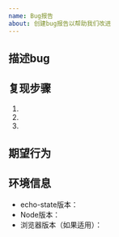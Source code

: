 ```yaml
---
name: Bug报告
about: 创建bug报告以帮助我们改进
---
```


## 描述bug
<!-- 清晰简洁地描述bug是什么 -->

## 复现步骤
1. 
2. 
3. 

## 期望行为
<!-- 描述你期望发生的事情 -->

## 环境信息
- echo-state版本：
- Node版本：
- 浏览器版本（如果适用）： 